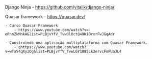 
Django Ninja
    - https://github.com/vitalik/django-ninja/

Quasar framework
    - https://quasar.dev/

    - Curso Quasar Framework 
        - https://www.youtube.com/watch?v=-oRnnZkMnkA&list=PLBjvYfV_TvwJlOctQ49KiOrxrFwJGqAdr

    - Construindo uma aplicação multiplataforma com Quasar Framework.
        - qhttps://www.youtube.com/watch?v=wTaV4qXyzOg&list=PLBjvYfV_TvwLGY1885Lk3ervcFmFUaJL4